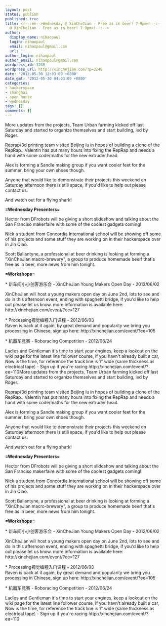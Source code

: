 ```yaml
---
layout: post
status: publish
published: true
title: <!--:en-->Wednesday @ XinCheJian - Free as in beer! 7-9pm<!--:--><!--:zh-->Wednesday
  @ XinCheJian - Free as in beer! 7-9pm<!--:-->
author:
  display_name: nihaopaul
  login: nihaopaul
  email: nihaopaul@gmail.com
  url: ''
author_login: nihaopaul
author_email: nihaopaul@gmail.com
wordpress_id: 3248
wordpress_url: http://xinchejian.com/?p=3248
date: '2012-05-30 12:03:09 +0800'
date_gmt: '2012-05-30 04:03:09 +0800'
categories:
- hackerspace
- shanghai
- open house
- wednesday
tags: []
comments: []
---
```

<p><!--:en-->More updates from the projects, Team Urban farming kicked off last Saturday and started to organize themselves and start building, led by Roger.</p>
<p>Reprap/3d printing team visited Beijing lu in hopes of building a clone of the RepRap.. Valentin has put many hours into fixing the RepRap and needs a hand with some code/maths for the new extruder head.</p>
<p>Alex is forming a Sandle making group if you want cooler feet for the summer, bring your own shoes though.</p>
<p>Anyone that would like to demonstrate their projects this weekend on Saturday afternoon there is still space, if you'd like to help out please contact us.</p>
<p>And watch out for a flying shark!</p>
<p><strong>=Wednesday Presenters=</strong></p>
<p>Hector from DFrobots will be giving a short slideshow and talking about the San Franciso makerfaire with some of the coolest gadgets coming!</p>
<p>Nick a student from Concordia International school will be showing off some of his projects and some stuff they are working on in their hackerspace over in Jin Qiao.</p>
<p>Scott Ballantyne, a professional at beer drinking is looking at forming a "XinCheJian macro-brewery", a group to produce homemade beer! that's free as in beer, more news from him tonight.</p>
<p><strong>=Workshops=</strong></p>
<p>* 新车间小小创客游乐会 - XinCheJian Young Makers Open Day - 2012/06/02</p>
<p>XinCheJian will host a young makers open day on June 2nd, lots to see and do in this afternoon event, ending with spaghetti bridge, if you'd like to help out please let us know. more information is available here: http://xinchejian.com/event/?ee=127</p>
<p>* Processing视觉编程入门课程 - 2012/06/03<br />
Raven is back at it again, by great demand and popularity we bring you processing in Chinese, sign up here: http://xinchejian.com/event/?ee=105</p>
<p>* 机器车竞赛 - Roboracing Competition - 2012/06/24</p>
<p>Ladies and Gentleman it's time to start your engines, keep a lookout on the wiki page for the latest line follower course, if you havn't already built a car, Now is the time, for reference the track line is 1" wide (same thickness as electrical tape) - Sign up if you're racing http://xinchejian.com/event/?ee=110<!--:--><!--:zh-->More updates from the projects, Team Urban farming kicked off last Saturday and started to organize themselves and start building, led by Roger.</p>
<p>Reprap/3d printing team visited Beijing lu in hopes of building a clone of the RepRap.. Valentin has put many hours into fixing the RepRap and needs a hand with some code/maths for the new extruder head.</p>
<p>Alex is forming a Sandle making group if you want cooler feet for the summer, bring your own shoes though.</p>
<p>Anyone that would like to demonstrate their projects this weekend on Saturday afternoon there is still space, if you'd like to help out please contact us.</p>
<p>And watch out for a flying shark!</p>
<p><strong>=Wednesday Presenters=</strong></p>
<p>Hector from DFrobots will be giving a short slideshow and talking about the San Franciso makerfaire with some of the coolest gadgets coming!</p>
<p>Nick a student from Concordia International school will be showing off some of his projects and some stuff they are working on in their hackerspace over in Jin Qiao.</p>
<p>Scott Ballantyne, a professional at beer drinking is looking at forming a "XinCheJian macro-brewery", a group to produce homemade beer! that's free as in beer, more news from him tonight.</p>
<p><strong>=Workshops=</strong></p>
<p>* 新车间小小创客游乐会 - XinCheJian Young Makers Open Day - 2012/06/02</p>
<p>XinCheJian will host a young makers open day on June 2nd, lots to see and do in this afternoon event, ending with spaghetti bridge, if you'd like to help out please let us know. more information is available here: http://xinchejian.com/event/?ee=127</p>
<p>* Processing视觉编程入门课程 - 2012/06/03<br />
Raven is back at it again, by great demand and popularity we bring you processing in Chinese, sign up here: http://xinchejian.com/event/?ee=105</p>
<p>* 机器车竞赛 - Roboracing Competition - 2012/06/24</p>
<p>Ladies and Gentleman it's time to start your engines, keep a lookout on the wiki page for the latest line follower course, if you havn't already built a car, Now is the time, for reference the track line is 1" wide (same thickness as electrical tape) - Sign up if you're racing http://xinchejian.com/event/?ee=110<!--:--></p>
